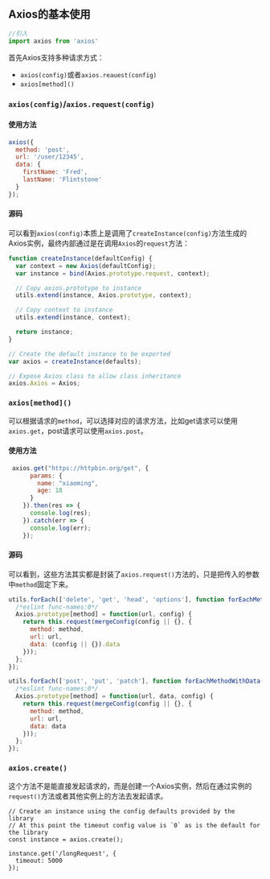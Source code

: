 ## Axios的基本使用

```js
//引入
import axios from 'axios'
```

首先Axios支持多种请求方式：

+ `axios(config)`或者`axios.reauest(config)`
+  `axios[method]()`

### `axios(config)`/`axios.request(config)`

#### 使用方法

```js
axios({
  method: 'post',
  url: '/user/12345',
  data: {
    firstName: 'Fred',
    lastName: 'Flintstone'
  }
});
```

#### 源码

可以看到`axios(config)`本质上是调用了`createInstance(config)`方法生成的Axios实例，最终内部通过是在调用`Axios`的`request`方法：

```js
function createInstance(defaultConfig) {
  var context = new Axios(defaultConfig);
  var instance = bind(Axios.prototype.request, context);

  // Copy axios.prototype to instance
  utils.extend(instance, Axios.prototype, context);

  // Copy context to instance
  utils.extend(instance, context);

  return instance;
}

// Create the default instance to be exported
var axios = createInstance(defaults);

// Expose Axios class to allow class inheritance
axios.Axios = Axios;
```

### `axios[method]()`

可以根据请求的`method`，可以选择对应的请求方法，比如get请求可以使用`axios.get`，post请求可以使用`axios.post`。

#### 使用方法

```js
 axios.get("https://httpbin.org/get", {
      params: {
        name: "xiaoming",
        age: 18
      }
    }).then(res => {
      console.log(res);
    }).catch(err => {
      console.log(err);
    });
```

#### 源码

可以看到，这些方法其实都是封装了`axios.request()`方法的，只是把传入的参数中`method`固定下来。

```js
utils.forEach(['delete', 'get', 'head', 'options'], function forEachMethodNoData(method) {
  /*eslint func-names:0*/
  Axios.prototype[method] = function(url, config) {
    return this.request(mergeConfig(config || {}, {
      method: method,
      url: url,
      data: (config || {}).data
    }));
  };
});

utils.forEach(['post', 'put', 'patch'], function forEachMethodWithData(method) {
  /*eslint func-names:0*/
  Axios.prototype[method] = function(url, data, config) {
    return this.request(mergeConfig(config || {}, {
      method: method,
      url: url,
      data: data
    }));
  };
});
```

### `axios.create()`

这个方法不是能直接发起请求的，而是创建一个Axios实例，然后在通过实例的`request()`方法或者其他实例上的方法去发起请求。

```
// Create an instance using the config defaults provided by the library
// At this point the timeout config value is `0` as is the default for the library
const instance = axios.create();

instance.get('/longRequest', {
  timeout: 5000
});
```


